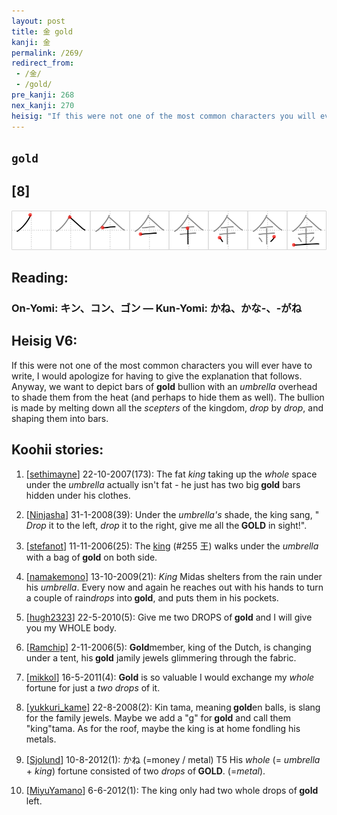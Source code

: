 ```yaml
---
layout: post
title: 金 gold
kanji: 金
permalink: /269/
redirect_from:
 - /金/
 - /gold/
pre_kanji: 268
nex_kanji: 270
heisig: "If this were not one of the most common characters you will ever have to write, I would apologize for having to give the explanation that follows. Anyway, we want to depict bars of <b>gold</b> bullion with an <i>umbrella</i> overhead to shade them from the heat (and perhaps to hide them as well). The bullion is made by melting down all the <i>scepters</i> of the kingdom, <i>drop</i> by <i>drop</i>, and shaping them into bars."
---
```


## `gold`

## [8]

<div class="stroke"><img src="../images/E98791.png" /></div>

## Reading:

### On-Yomi: キン、コン、ゴン &mdash; Kun-Yomi: かね、かな-、-がね

## Heisig V6:

If this were not one of the most common characters you will ever have to write, I would apologize for having to give the explanation that follows. Anyway, we want to depict bars of <b>gold</b> bullion with an <i>umbrella</i> overhead to shade them from the heat (and perhaps to hide them as well). The bullion is made by melting down all the <i>scepters</i> of the kingdom, <i>drop</i> by <i>drop</i>, and shaping them into bars.

## Koohii stories:

1) [<a href="http://kanji.koohii.com/profile/sethimayne">sethimayne</a>] 22-10-2007(173): The fat <em>king</em> taking up the <em>whole</em> space under the <em>umbrella</em> actually isn&#039;t fat - he just has two big<strong> gold</strong> bars hidden under his clothes.

2) [<a href="http://kanji.koohii.com/profile/Ninjasha">Ninjasha</a>] 31-1-2008(39): Under the <em>umbrella&#039;s</em> shade, the king sang, &quot; <em>Drop</em> it to the left, <em>drop</em> it to the right, give me all the<strong> GOLD</strong> in sight!&quot;.

3) [<a href="http://kanji.koohii.com/profile/stefanot">stefanot</a>] 11-11-2006(25): The <a href="../255">king</a> (#255 王) walks under the <em>umbrella</em> with a bag of<strong> gold</strong> on both side.

4) [<a href="http://kanji.koohii.com/profile/namakemono">namakemono</a>] 13-10-2009(21): <em>King</em> Midas shelters from the rain under his <em>umbrella</em>. Every now and again he reaches out with his hands to turn a couple of rain<em>drops</em> into<strong> gold</strong>, and puts them in his pockets.

5) [<a href="http://kanji.koohii.com/profile/hugh2323">hugh2323</a>] 22-5-2010(5): Give me two DROPS of<strong> gold</strong> and I will give you my WHOLE body.

6) [<a href="http://kanji.koohii.com/profile/Ramchip">Ramchip</a>] 2-11-2006(5): <strong>Gold</strong>member, king of the Dutch, is changing under a tent, his<strong> gold</strong> jamily jewels glimmering through the fabric.

7) [<a href="http://kanji.koohii.com/profile/mikkol">mikkol</a>] 16-5-2011(4): <strong>Gold</strong> is so valuable I would exchange my <em>whole</em> fortune for just a <em>two drops</em> of it.

8) [<a href="http://kanji.koohii.com/profile/yukkuri_kame">yukkuri_kame</a>] 22-8-2008(2): Kin tama, meaning<strong> gold</strong>en balls, is slang for the family jewels. Maybe we add a &quot;g&quot; for<strong> gold</strong> and call them &quot;king&quot;tama. As for the roof, maybe the king is at home fondling his metals.

9) [<a href="http://kanji.koohii.com/profile/Sjolund">Sjolund</a>] 10-8-2012(1): かね (=money / metal) T5 His <em>whole</em> (= <em>umbrella</em> + <em>king</em>) fortune consisted of two <em>drops</em> of<strong> GOLD</strong>. (=<em>metal</em>).

10) [<a href="http://kanji.koohii.com/profile/MiyuYamano">MiyuYamano</a>] 6-6-2012(1): The king only had two whole drops of<strong> gold</strong> left.
